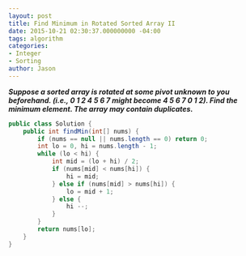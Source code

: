 ```yaml
---
layout: post
title: Find Minimum in Rotated Sorted Array II
date: 2015-10-21 02:30:37.000000000 -04:00
tags: algorithm
categories:
- Integer
- Sorting
author: Jason
---
```

<p><strong><em>Suppose a sorted array is rotated at some pivot unknown to you beforehand. (i.e., 0 1 2 4 5 6 7 might become 4 5 6 7 0 1 2). Find the minimum element. The array may contain duplicates.</em></strong></p>


``` java
public class Solution {
    public int findMin(int[] nums) {
        if (nums == null || nums.length == 0) return 0;
        int lo = 0, hi = nums.length - 1;
        while (lo < hi) {
            int mid = (lo + hi) / 2;
            if (nums[mid] < nums[hi]) {
                hi = mid;
            } else if (nums[mid] > nums[hi]) {
                lo = mid + 1;
            } else {
                hi --;
            }
        }
        return nums[lo];
    }
}
```
